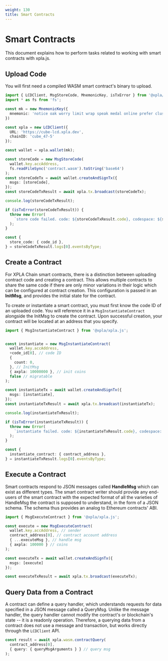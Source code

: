 ```yaml
---
weight: 130
title: Smart Contracts
---
```


# Smart Contracts

This document explains how to perform tasks related to working with smart contracts with xpla.js.

## Upload Code

You will first need a compiled WASM smart contract's binary to upload.

```ts
import { LCDClient, MsgStoreCode, MnemonicKey, isTxError } from '@xpla/xpla.js';
import * as fs from 'fs';

const mk = new MnemonicKey({
  mnemonic: 'notice oak worry limit wrap speak medal online prefer cluster roof addict wrist behave treat actual wasp year salad speed social layer crew genius'
})

const xpla = new LCDClient({
  URL: 'https://cube-lcd.xpla.dev',
  chainID: 'cube_47-5'
});

const wallet = xpla.wallet(mk);

const storeCode = new MsgStoreCode(
  wallet.key.accAddress,
  fs.readFileSync('contract.wasm').toString('base64')
);
const storeCodeTx = await wallet.createAndSignTx({
  msgs: [storeCode],
});
const storeCodeTxResult = await xpla.tx.broadcast(storeCodeTx);

console.log(storeCodeTxResult);

if (isTxError(storeCodeTxResult)) {
  throw new Error(
    `store code failed. code: ${storeCodeTxResult.code}, codespace: ${storeCodeTxResult.codespace}, raw_log: ${storeCodeTxResult.raw_log}`
  );
}

const {
  store_code: { code_id },
} = storeCodeTxResult.logs[0].eventsByType;
```

## Create a Contract

For XPLA Chain smart contracts, there is a distinction between uploading contract code and creating a contract. This allows multiple contracts to share the same code if there are only minor variations in their logic which can be configured at contract creation. This configuration is passed in an **InitMsg**, and provides the initial state for the contract.

To create or instantiate a smart contract, you must first know the code ID of an uploaded code. You will reference it in a `MsgInstantiateContract` alongside the InitMsg to create the contract. Upon successful creation, your contract will be located at an address that you specify.

```ts
import { MsgInstantiateContract } from '@xpla/xpla.js';


const instantiate = new MsgInstantiateContract(
  wallet.key.accAddress,
  +code_id[0], // code ID
  {
    count: 0,
  }, // InitMsg
  { axpla: 10000000 }, // init coins
  false // migratable
);

const instantiateTx = await wallet.createAndSignTx({
  msgs: [instantiate],
});
const instantiateTxResult = await xpla.tx.broadcast(instantiateTx);

console.log(instantiateTxResult);

if (isTxError(instantiateTxResult)) {
  throw new Error(
    `instantiate failed. code: ${instantiateTxResult.code}, codespace: ${instantiateTxResult.codespace}, raw_log: ${instantiateTxResult.raw_log}`
  );
}

const {
  instantiate_contract: { contract_address },
} = instantiateTxResult.logs[0].eventsByType;
```

## Execute a Contract

Smart contracts respond to JSON messages called **HandleMsg** which can exist as different types. The smart contract writer should provide any end-users of the smart contract with the expected format of all the varieties of HandleMsg the contract is supposed to understand, in the form of a JSON schema. The schema thus provides an analog to Ethereum contracts' ABI.

```ts
import { MsgExecuteContract } from '@xpla/xpla.js';

const execute = new MsgExecuteContract(
  wallet.key.accAddress, // sender
  contract_address[0], // contract account address
  { ...executeMsg }, // handle msg
  { axpla: 100000 } // coins
);

const executeTx = await wallet.createAndSignTx({
  msgs: [execute]
});

const executeTxResult = await xpla.tx.broadcast(executeTx);
```

## Query Data from a Contract

A contract can define a query handler, which understands requests for data specified in a JSON message called a QueryMsg. Unlike the message handler, the query handler cannot modify the contract's or blockchain's state -- it is a readonly operation. Therefore, a querying data from a contract does not use a message and transaction, but works directly through the `LCDClient` API.

```ts
const result = await xpla.wasm.contractQuery(
  contract_address[0],
  { query: { queryMsgArguments } } // query msg
);
```

